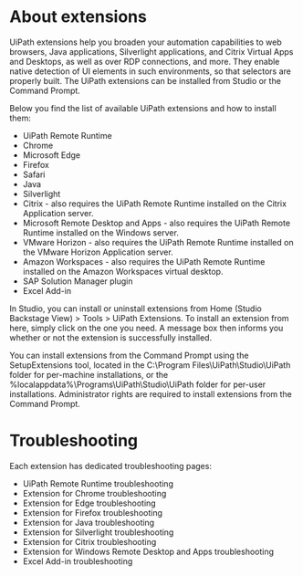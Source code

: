 ﻿# About extensions

UiPath extensions help you broaden your automation capabilities to web browsers, Java
            applications, Silverlight applications, and Citrix Virtual Apps and Desktops, as well as
            over RDP connections, and more. They enable native detection of UI elements in such
            environments, so that selectors are properly built. The UiPath extensions can be
            installed from Studio or the Command Prompt.

Below you find the list of available UiPath extensions and how to install them:

* UiPath Remote Runtime
* Chrome
* Microsoft Edge
* Firefox
* Safari
* Java
* Silverlight
* Citrix - also requires the UiPath Remote Runtime installed on the Citrix Application
                server.
* Microsoft Remote Desktop and Apps - also requires the UiPath Remote Runtime installed on
                the Windows server.
* VMware Horizon - also requires the UiPath Remote Runtime installed on the VMware Horizon
                Application server.
* Amazon Workspaces - also requires the UiPath Remote
                                                Runtime installed on the Amazon
                                Workspaces virtual desktop.
* SAP Solution Manager plugin
* Excel Add-in

In Studio, you can install or uninstall extensions from Home (Studio Backstage
            View) > Tools > UiPath Extensions. To install an extension from
            here, simply click on the one you need. A message box then informs you whether or not
            the extension is successfully installed.

You can install extensions from the Command Prompt using the SetupExtensions tool, located in the C:\Program
                Files\UiPath\Studio\UiPath folder for per-machine installations, or the
                %localappdata%\Programs\UiPath\Studio\UiPath folder for per-user
            installations. Administrator rights are required to install extensions from the Command
            Prompt.

# Troubleshooting

Each extension has dedicated troubleshooting pages:

* UiPath Remote Runtime troubleshooting
* Extension for Chrome troubleshooting
* Extension for Edge troubleshooting
* Extension for Firefox troubleshooting
* Extension for Java troubleshooting
* Extension for Silverlight troubleshooting
* Extension for Citrix troubleshooting
* Extension for Windows Remote Desktop and Apps troubleshooting
* Excel Add-in troubleshooting
